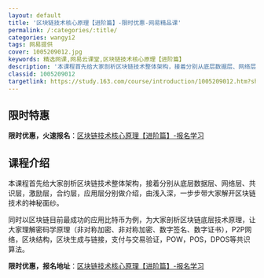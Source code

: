 ```yaml
---
layout: default
title: '区块链技术核心原理【进阶篇】-限时优惠-网易精品课'
permalink: /:categories/:title/
categories: wangyi2
tags: 网易提供
cover: 1005209012.jpg
keywords: 精选网课,网易云课堂,区块链技术核心原理【进阶篇】
description: '本课程首先给大家剖析区块链技术整体架构，接着分别从底层数据层、网络层、共识层，激励层，合约层，应用层分别做介绍，由浅入深'
classid: 1005209012
targetlink: https://study.163.com/course/introduction/1005209012.htm?share=1&shareId=1025206652&utm_campaign=share&utm_medium=iphoneShare&utm_source=&utm_u=1025206652
---
```


## 限时特惠

**限时优惠，火速报名**：[区块链技术核心原理【进阶篇】-报名学习](https://study.163.com/course/introduction/1005209012.htm?share=1&shareId=1025206652&utm_campaign=share&utm_medium=iphoneShare&utm_source=&utm_u=1025206652)

## 课程介绍

本课程首先给大家剖析区块链技术整体架构，接着分别从底层数据层、网络层、共识层，激励层，合约层，应用层分别做介绍，由浅入深，一步步带大家解开区块链技术的神秘面纱。



同时以区块链目前最成功的应用比特币为例，为大家剖析区块链底层技术原理，让大家理解密码学原理（非对称加密、非对称加密、数字签名、数字证书），P2P网络，区块结构，区块生成与链接，支付与交易验证，POW，POS，DPOS等共识算法。

**限时优惠，报名地址**：[区块链技术核心原理【进阶篇】-报名学习](https://study.163.com/course/introduction/1005209012.htm?share=1&shareId=1025206652&utm_campaign=share&utm_medium=iphoneShare&utm_source=&utm_u=1025206652)

